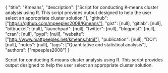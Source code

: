 {
  "title": "Kmeans",
  "description": ["Script for conducting K-means cluster analysis using R. This script provides output designed to help the user select an appropriate cluster solution."],
  "github": ["https://github.com/mpeeples2008/Kmeans"],
  "gist": [null],
  "gitlab": [null],
  "bitbucket": [null],
  "launchpad": [null],
  "twitter": [null],
  "blogpost": [null],
  "cran": [null],
  "pypi": [null],
  "website": ["http://www.mattpeeples.net/kmeans.html"],
  "publication": [null],
  "DOI": [null],
  "notes": [null],
  "tags": ["Quantitative and statistical analysis"],
  "authors": ["mpeeples2008"]
}

<!-- Generated by csv2md.R – do not edit by hand -->

Script for conducting K-means cluster analysis using R. This script provides output designed to help the user select an appropriate cluster solution.